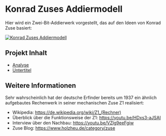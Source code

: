 # Konrad Zuses Addiermodell

Hier wird ein Zwei-Bit-Addierwerk vorgestellt, das auf den Ideen von
Konrad Zuse basiert:

[![Konrad Zuses Addiermodell](https://github.com/michael-holzheu/Konrad-Zuses-Addiermodell/raw/main/Bilder/Konrad-Zuses-Addiermodell-4-3.jpg)](https://youtu.be/PWj7toEOOG8)

## Projekt Inhalt

- [Analyse](https://github.com/michael-holzheu/Konrad-Zuses-Addiermodell/tree/main/Analysis/Analysis-de.txt)
- [Untertitel](https://github.com/michael-holzheu/Konrad-Zuses-Addiermodell/tree/main/Subtitles)

## Weitere Informationen

Sehr wahrscheinlich hat der deutsche Erfinder bereits um 1937 ein ähnlich
aufgebautes Rechenwerk in seiner mechanischen Zuse Z1 realisiert:

- Wikipedia: https://de.wikipedia.org/wiki/Z1_(Rechner)
- Überblick über die Funktionsweise der Z1: https://youtu.be/HDxs3-aJSAI
- Interview über den Nachbau: https://youtu.be/VZlg9eeFgiw
- Zuse Blog: https://www.holzheu.de/category/zuse
